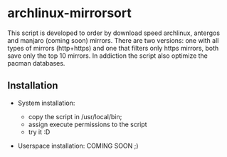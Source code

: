# archlinux-mirrorsort

This script is developed to order by download speed archlinux, antergos and manjaro (coming soon) mirrors. 
There are two versions: one with all types of mirrors (http+https) and one that filters only https mirrors, both save only the top 10 mirrors. 
In addiction the script also optimize the pacman databases.

## Installation

* System installation:
	
	- copy the script in /usr/local/bin;
	- assign execute permissions to the script
	- try it :D
	
* Userspace installation: COMING SOON ;)
